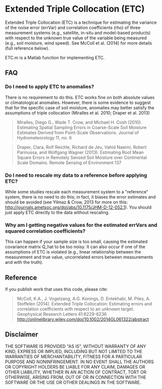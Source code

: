 Extended Triple Collocation (ETC)
=================================

Extended Triple Collocation (ETC) is a technique for estimating the variance of the noise error (errVar) and correlation coefficients (rho) of three measurement systems (e.g., satellite, in-situ and model-based products) with respect to the unknown true value of the variable being measured (e.g., soil moisture, wind speed). See McColl et al. (2014) for more details (full reference below).

ETC.m is a Matlab function for implementing ETC.

## FAQ
### Do I need to apply ETC to anomalies?
There is no requirement to do this. ETC works fine on both absolute values or climatological anomalies. However, there is some evidence to suggest that for the specific case of soil moisture, anomalies may better satisfy the assumptions of triple collocation (Miralles et al. 2010; Draper et al. 2013)
>Miralles, Diego G., Wade T. Crow, and Michael H. Cosh (2010). Estimating Spatial Sampling Errors in Coarse-Scale Soil Moisture Estimates Derived from Point-Scale Observations. Journal of Hydrometeorology 11, no. 6

>Draper, Clara, Rolf Reichle, Richard de Jeu, Vahid Naeimi, Robert Parinussa, and Wolfgang Wagner (2013). Estimating Root Mean Square Errors in Remotely Sensed Soil Moisture over Continental Scale Domains. Remote Sensing of Environment 137

### Do I need to rescale my data to a reference before applying ETC?
While some studies rescale each measurement system to a "reference" system, there is no need to do this; in fact, it biases the error estimates and should be avoided (see Yilmaz & Crow, 2013 for more on this: http://journals.ametsoc.org/doi/abs/10.1175/JHM-D-12-052.1). You should just apply ETC directly to the data without rescaling.

### Why am I getting negative values for the estimated errVars and squared correlation coefficients?
This can happen if your sample size is too small, causing the estimated covariance matrix Q_hat to be too noisy. It can also occur if one of the assumptions of ETC is violated (e.g., linear relationship between the measurement and true value, uncorrelated errors between measurements and with the truth).


## Reference
If you publish work that uses this code, please cite:
>McColl, K.A., J. Vogelzang, A.G. Konings, D. Entekhabi, M. Piles, A. Stoffelen (2014). Extended Triple Collocation: Estimating errors and correlation coefficients with respect to an unknown target. Geophysical Research Letters 41:6229-6236
http://onlinelibrary.wiley.com/doi/10.1002/2014GL061322/abstract

## Disclaimer
THE SOFTWARE IS PROVIDED "AS IS", WITHOUT WARRANTY OF ANY KIND, EXPRESS OR IMPLIED, INCLUDING BUT NOT LIMITED TO THE WARRANTIES OF MERCHANTABILITY, FITNESS FOR A PARTICULAR PURPOSE AND NONINFRINGEMENT. IN NO EVENT SHALL THE AUTHORS OR COPYRIGHT HOLDERS BE LIABLE FOR ANY CLAIM, DAMAGES OR OTHER LIABILITY, WHETHER IN AN ACTION OF CONTRACT, TORT OR OTHERWISE, ARISING FROM, OUT OF OR IN CONNECTION WITH THE SOFTWARE OR THE USE OR OTHER DEALINGS IN THE SOFTWARE.